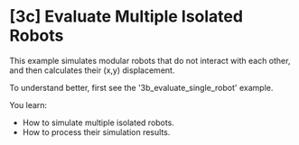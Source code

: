 # [3c] Evaluate Multiple Isolated Robots

This example simulates modular robots that do not interact with each other, and then calculates their (x,y) displacement.

To understand better, first see the '3b_evaluate_single_robot' example.

You learn:

- How to simulate multiple isolated robots.
- How to process their simulation results.
